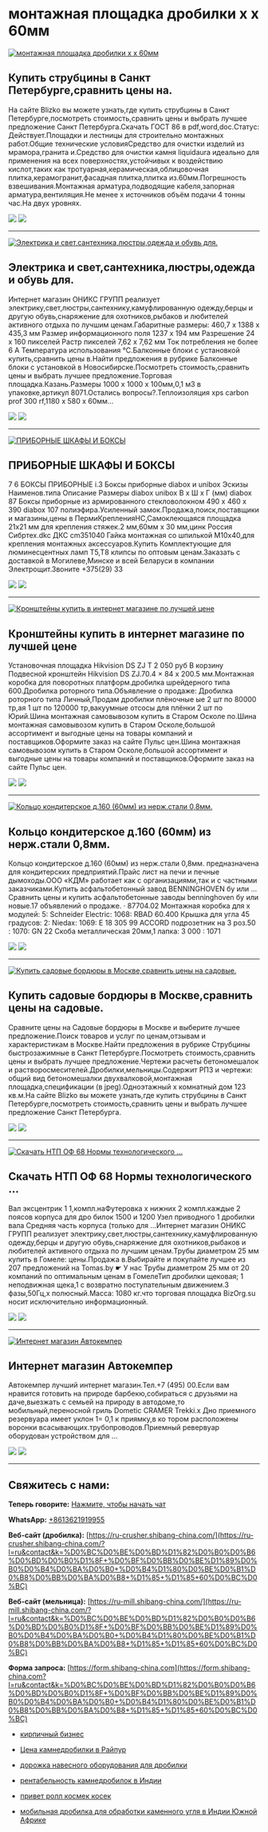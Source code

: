# монтажная площадка дробилки х х 60мм

<a href="https://swt.shibang-china.com/?l=ru&img&k=%D0%BC%D0%BE%D0%BD%D1%82%D0%B0%D0%B6%D0%BD%D0%B0%D1%8F+%D0%BF%D0%BB%D0%BE%D1%89%D0%B0%D0%B4%D0%BA%D0%B0+%D0%B4%D1%80%D0%BE%D0%B1%D0%B8%D0%BB%D0%BA%D0%B8+%D1%85+%D1%85+60%D0%BC%D0%BC" target="_blank">![монтажная площадка дробилки х х 60мм](http://static.shibang-china.com/all-800x300/288.jpg)</a>

## Купить струбцины в Санкт Петербурге,сравнить цены на.
На сайте Blizko вы можете узнать,где купить струбцины в Санкт Петербурге,посмотреть стоимость,сравнить цены и выбрать лучшее предложение Санкт Петербурга.Скачать ГОСТ 86 в pdf,word,doc.Статус: Действует.Площадки и лестницы для строительно монтажных работ.Общие технические условияСредство для очистки изделий из мрамора,гранита и.Средство для очистки камня liquidaura идеально для применения на всех поверхностях,устойчивых к воздействию кислот,таких как тротуарная,керамическая,облицовочная плитка,керамогранит,фасадная плитка,плитка из.60мм.Погрешность взвешивания.Монтажная арматура,подводящие кабеля,запорная арматура,вентиляция.Не менее х источников объём подачи 4 тонны час.На двух уровнях.


<a href="https://whatsapp.shibangsoft.com/WhatsApp.php" target="_blank" title="WhatsApp">![](http://static.shibang-china.com/icon/whatsapp.png)</a> <a href="https://swt.shibang-china.com/?l=ru&icon&k=%D0%BC%D0%BE%D0%BD%D1%82%D0%B0%D0%B6%D0%BD%D0%B0%D1%8F+%D0%BF%D0%BB%D0%BE%D1%89%D0%B0%D0%B4%D0%BA%D0%B0+%D0%B4%D1%80%D0%BE%D0%B1%D0%B8%D0%BB%D0%BA%D0%B8+%D1%85+%D1%85+60%D0%BC%D0%BC" target="_blank">![](http://static.shibang-china.com/icon/chat-ru.png)</a>

---

<a href="https://swt.shibang-china.com/?l=ru&img&k=%D0%BC%D0%BE%D0%BD%D1%82%D0%B0%D0%B6%D0%BD%D0%B0%D1%8F+%D0%BF%D0%BB%D0%BE%D1%89%D0%B0%D0%B4%D0%BA%D0%B0+%D0%B4%D1%80%D0%BE%D0%B1%D0%B8%D0%BB%D0%BA%D0%B8+%D1%85+%D1%85+60%D0%BC%D0%BC" target="_blank">![Электрика и свет,сантехника,люстры,одежда и обувь для.](http://static.shibang-china.com/all-800x300/681.jpg)</a>

## Электрика и свет,сантехника,люстры,одежда и обувь для.
Интернет магазин ОНИКС ГРУПП реализует электрику,свет,люстры,сантехнику,камуфлированную одежду,берцы и другую обувь,снаряжение для охотников,рыбаков и любителей активного отдыха по лучшим ценам.Габаритные размеры: 460,7 х 1388 х 435,3 мм Размер информационного поля 1237 х 194 мм Разрешение 24 х 160 пикселей Растр пикселей 7,62 х 7,62 мм Ток потребления не более 6 А Температура использования &#176;С.Балконные блоки с установкой купить,сравнить цены в.Найти предложения в рубрике Балконные блоки с установкой в Новосибирске.Посмотреть стоимость,сравнить цены и выбрать лучшее предложение.Торговая площадка.Казань.Размеры 1000 х 1000 х 100мм,0,1 м3 в упаковке,артикул 8071.Остались вопросы?.Теплоизоляция xps carbon prof 300 rf,1180 х 580 х 60мм…


<a href="https://whatsapp.shibangsoft.com/WhatsApp.php" target="_blank" title="WhatsApp">![](http://static.shibang-china.com/icon/whatsapp.png)</a> <a href="https://swt.shibang-china.com/?l=ru&icon&k=%D0%BC%D0%BE%D0%BD%D1%82%D0%B0%D0%B6%D0%BD%D0%B0%D1%8F+%D0%BF%D0%BB%D0%BE%D1%89%D0%B0%D0%B4%D0%BA%D0%B0+%D0%B4%D1%80%D0%BE%D0%B1%D0%B8%D0%BB%D0%BA%D0%B8+%D1%85+%D1%85+60%D0%BC%D0%BC" target="_blank">![](http://static.shibang-china.com/icon/chat-ru.png)</a>

---

<a href="https://swt.shibang-china.com/?l=ru&img&k=%D0%BC%D0%BE%D0%BD%D1%82%D0%B0%D0%B6%D0%BD%D0%B0%D1%8F+%D0%BF%D0%BB%D0%BE%D1%89%D0%B0%D0%B4%D0%BA%D0%B0+%D0%B4%D1%80%D0%BE%D0%B1%D0%B8%D0%BB%D0%BA%D0%B8+%D1%85+%D1%85+60%D0%BC%D0%BC" target="_blank">![ПРИБОРНЫЕ ШКАФЫ И БОКСЫ](http://static.shibang-china.com/all-800x300/914.jpg)</a>

## ПРИБОРНЫЕ ШКАФЫ И БОКСЫ
7 6 БОКСЫ ПРИБОРНЫЕ i.3 Боксы приборные diabox и unibox Эскизы Наименов.типа Описание Размеры diabox unibox В x Ш x Г (мм) diabox 87 Боксы приборные из армированного стекловолокном 490 x 460 x 390 diabox 107 полиэфира.Усиленный замок.Продажа,поиск,поставщики и магазины,цены в ПермиКрепленияНС,Самоклеющаяся площадка 21х21 мм для крепления стяжек.2 мм,60мм х 30 мм,цинк Россия Сибртех.dkc ДКС cm351040 Гайка монтажная со шпилькой М10х40,для крепления монтажных аксессуаров.Купить Комплектующие для люминесцентных ламп Т5,Т8 клипсы по оптовым ценам.Заказать с доставкой в Могилеве,Минске и всей Беларуси в компании Электрощит.Звоните +375(29) 33


<a href="https://whatsapp.shibangsoft.com/WhatsApp.php" target="_blank" title="WhatsApp">![](http://static.shibang-china.com/icon/whatsapp.png)</a> <a href="https://swt.shibang-china.com/?l=ru&icon&k=%D0%BC%D0%BE%D0%BD%D1%82%D0%B0%D0%B6%D0%BD%D0%B0%D1%8F+%D0%BF%D0%BB%D0%BE%D1%89%D0%B0%D0%B4%D0%BA%D0%B0+%D0%B4%D1%80%D0%BE%D0%B1%D0%B8%D0%BB%D0%BA%D0%B8+%D1%85+%D1%85+60%D0%BC%D0%BC" target="_blank">![](http://static.shibang-china.com/icon/chat-ru.png)</a>

---

<a href="https://swt.shibang-china.com/?l=ru&img&k=%D0%BC%D0%BE%D0%BD%D1%82%D0%B0%D0%B6%D0%BD%D0%B0%D1%8F+%D0%BF%D0%BB%D0%BE%D1%89%D0%B0%D0%B4%D0%BA%D0%B0+%D0%B4%D1%80%D0%BE%D0%B1%D0%B8%D0%BB%D0%BA%D0%B8+%D1%85+%D1%85+60%D0%BC%D0%BC" target="_blank">![Кронштейны купить в интернет магазине по лучшей цене](http://static.shibang-china.com/all-800x300/1149.jpg)</a>

## Кронштейны купить в интернет магазине по лучшей цене
Установочная площадка Hikvision DS ZJ T 2 050 руб В корзину Подвесной кронштейн Hikvision DS ZJ.70.4 &#215; 84 х 200.5 мм.Монтажная коробка для поворотных платформ.дробилка шрейдерного типа 600.Дробилка роторного типа.Объявление о продаже: Дробилка роторного типа Личный,Продам дробилки плёночные ые 2 шт по 80000 тр,ая 1 шт по 120000 тр,вакуумные отсосы для плёнки 2 шт по Юрий.Шина монтажная самовывозом купить в Старом Осколе по.Шина монтажная самовывозом купить в Старом Осколе,большой ассортимент и выгодные цены на товары компаний и поставщиков.Оформите заказ на сайте Пульс цен.Шина монтажная самовывозом купить в Старом Осколе,большой ассортимент и выгодные цены на товары компаний и поставщиков.Оформите заказ на сайте Пульс цен.


<a href="https://whatsapp.shibangsoft.com/WhatsApp.php" target="_blank" title="WhatsApp">![](http://static.shibang-china.com/icon/whatsapp.png)</a> <a href="https://swt.shibang-china.com/?l=ru&icon&k=%D0%BC%D0%BE%D0%BD%D1%82%D0%B0%D0%B6%D0%BD%D0%B0%D1%8F+%D0%BF%D0%BB%D0%BE%D1%89%D0%B0%D0%B4%D0%BA%D0%B0+%D0%B4%D1%80%D0%BE%D0%B1%D0%B8%D0%BB%D0%BA%D0%B8+%D1%85+%D1%85+60%D0%BC%D0%BC" target="_blank">![](http://static.shibang-china.com/icon/chat-ru.png)</a>

---

<a href="https://swt.shibang-china.com/?l=ru&img&k=%D0%BC%D0%BE%D0%BD%D1%82%D0%B0%D0%B6%D0%BD%D0%B0%D1%8F+%D0%BF%D0%BB%D0%BE%D1%89%D0%B0%D0%B4%D0%BA%D0%B0+%D0%B4%D1%80%D0%BE%D0%B1%D0%B8%D0%BB%D0%BA%D0%B8+%D1%85+%D1%85+60%D0%BC%D0%BC" target="_blank">![Кольцо кондитерское д.160 (60мм) из нерж.стали 0,8мм.](http://static.shibang-china.com/all-800x300/796.jpg)</a>

## Кольцо кондитерское д.160 (60мм) из нерж.стали 0,8мм.
Кольцо кондитерское д.160 (60мм) из нерж.стали 0,8мм. предназначена для кондитерских предприятий.Прайс лист на печи и печные дымоходы.ООО &#171;КДМ&#187; работает как с организациями,так и с частными заказчиками.Купить асфальтобетонный завод BENNINGHOVEN бу или …Сравнить цены и купить асфальтобетонные заводы benninghoven бу или новые.17 объявлений о продаже.&nbsp;&#0183;&#32;87704.02 Монтажная коробка для х модулей: 5: Schneider Electric: 1068: RBAD 60.400 Крышка для угла 45 градусов: 2: Niedax: 1069: E 18 305 99 ACCORD подрозетник на 3 роз.50 : 1070: GN 22 Скоба металлическая 20мм,1 лапка: 3 000 : 1071


<a href="https://whatsapp.shibangsoft.com/WhatsApp.php" target="_blank" title="WhatsApp">![](http://static.shibang-china.com/icon/whatsapp.png)</a> <a href="https://swt.shibang-china.com/?l=ru&icon&k=%D0%BC%D0%BE%D0%BD%D1%82%D0%B0%D0%B6%D0%BD%D0%B0%D1%8F+%D0%BF%D0%BB%D0%BE%D1%89%D0%B0%D0%B4%D0%BA%D0%B0+%D0%B4%D1%80%D0%BE%D0%B1%D0%B8%D0%BB%D0%BA%D0%B8+%D1%85+%D1%85+60%D0%BC%D0%BC" target="_blank">![](http://static.shibang-china.com/icon/chat-ru.png)</a>

---

<a href="https://swt.shibang-china.com/?l=ru&img&k=%D0%BC%D0%BE%D0%BD%D1%82%D0%B0%D0%B6%D0%BD%D0%B0%D1%8F+%D0%BF%D0%BB%D0%BE%D1%89%D0%B0%D0%B4%D0%BA%D0%B0+%D0%B4%D1%80%D0%BE%D0%B1%D0%B8%D0%BB%D0%BA%D0%B8+%D1%85+%D1%85+60%D0%BC%D0%BC" target="_blank">![Купить садовые бордюры в Москве,сравнить цены на садовые.](http://static.shibang-china.com/all-800x300/1230.jpg)</a>

## Купить садовые бордюры в Москве,сравнить цены на садовые.
Сравните цены на Садовые бордюры в Москве и выберите лучшее предложение.Поиск товаров и услуг по ценам,отзывам и характеристикам в Москве.Найти предложения в рубрике Струбцины быстрозажимные в Санкт Петербурге.Посмотреть стоимость,сравнить цены и выбрать лучшее предложение.Чертежи расчеты бетономешалок и растворосмесителей.Дробилки,мельницы.Содержит РПЗ и чертежи: общий вид бетономешалки двухвалковой,монтажная площадка,спецификации (в jpeg).Одноэтажный х комнатный дом 123 кв.м.На сайте Blizko вы можете узнать,где купить струбцины в Санкт Петербурге,посмотреть стоимость,сравнить цены и выбрать лучшее предложение Санкт Петербурга.


<a href="https://whatsapp.shibangsoft.com/WhatsApp.php" target="_blank" title="WhatsApp">![](http://static.shibang-china.com/icon/whatsapp.png)</a> <a href="https://swt.shibang-china.com/?l=ru&icon&k=%D0%BC%D0%BE%D0%BD%D1%82%D0%B0%D0%B6%D0%BD%D0%B0%D1%8F+%D0%BF%D0%BB%D0%BE%D1%89%D0%B0%D0%B4%D0%BA%D0%B0+%D0%B4%D1%80%D0%BE%D0%B1%D0%B8%D0%BB%D0%BA%D0%B8+%D1%85+%D1%85+60%D0%BC%D0%BC" target="_blank">![](http://static.shibang-china.com/icon/chat-ru.png)</a>

---

<a href="https://swt.shibang-china.com/?l=ru&img&k=%D0%BC%D0%BE%D0%BD%D1%82%D0%B0%D0%B6%D0%BD%D0%B0%D1%8F+%D0%BF%D0%BB%D0%BE%D1%89%D0%B0%D0%B4%D0%BA%D0%B0+%D0%B4%D1%80%D0%BE%D0%B1%D0%B8%D0%BB%D0%BA%D0%B8+%D1%85+%D1%85+60%D0%BC%D0%BC" target="_blank">![Скачать НТП ОФ 68 Нормы технологического …](http://static.shibang-china.com/all-800x300/1224.jpg)</a>

## Скачать НТП ОФ 68 Нормы технологического …
Вал эксцентрик 1 1,компл.наФутеровка х нижних 2 компл.каждые 2 поясов корпуса для дро&#173; билок 1500 и 1200 Узел приводного 1 дробилки вала Средняя часть корпуса (только для …Интернет магазин ОНИКС ГРУПП реализует электрику,свет,люстры,сантехнику,камуфлированную одежду,берцы и другую обувь,снаряжение для охотников,рыбаков и любителей активного отдыха по лучшим ценам.Трубы диаметром 25 мм купить в Гомеле: цены.Продажа в.Выбирайте и покупайте лучшее из 207 предложений на Tomas.by ☛ У нас Трубы диаметром 25 мм от 20 компаний по оптимальным ценам в ГомелеТип дробилки щековая; 1 неподвижная щека,1 с возвратно поступательным движением.3 фазы,50Гц,х полюсный.Масса: 1080 кг.что торговая площадка BizOrg.su носит исключительно информационный.


<a href="https://whatsapp.shibangsoft.com/WhatsApp.php" target="_blank" title="WhatsApp">![](http://static.shibang-china.com/icon/whatsapp.png)</a> <a href="https://swt.shibang-china.com/?l=ru&icon&k=%D0%BC%D0%BE%D0%BD%D1%82%D0%B0%D0%B6%D0%BD%D0%B0%D1%8F+%D0%BF%D0%BB%D0%BE%D1%89%D0%B0%D0%B4%D0%BA%D0%B0+%D0%B4%D1%80%D0%BE%D0%B1%D0%B8%D0%BB%D0%BA%D0%B8+%D1%85+%D1%85+60%D0%BC%D0%BC" target="_blank">![](http://static.shibang-china.com/icon/chat-ru.png)</a>

---

<a href="https://swt.shibang-china.com/?l=ru&img&k=%D0%BC%D0%BE%D0%BD%D1%82%D0%B0%D0%B6%D0%BD%D0%B0%D1%8F+%D0%BF%D0%BB%D0%BE%D1%89%D0%B0%D0%B4%D0%BA%D0%B0+%D0%B4%D1%80%D0%BE%D0%B1%D0%B8%D0%BB%D0%BA%D0%B8+%D1%85+%D1%85+60%D0%BC%D0%BC" target="_blank">![Интернет магазин Автокемпер](http://static.shibang-china.com/all-800x300/780.jpg)</a>

## Интернет магазин Автокемпер
Автокемпер лучший интернет магазин.Тел.+7 (495) 00.Если вам нравится готовить на природе барбекю,собираться с друзьями на даче,выезжать с семьей на природу в автодоме,то мобильный,переносной гриль Dometic CRAMER Trekki.х Дно приемного резервуара имеет уклон 1= 0,1 к приямку,в ко&#173; тором расположены воронки всасывающих.трубопроводов.Приемный ревервуар оборудован устройством для …

<a href="https://whatsapp.shibangsoft.com/WhatsApp.php" target="_blank" title="WhatsApp">![](http://static.shibang-china.com/icon/whatsapp.png)</a> <a href="https://swt.shibang-china.com/?l=ru&icon&k=%D0%BC%D0%BE%D0%BD%D1%82%D0%B0%D0%B6%D0%BD%D0%B0%D1%8F+%D0%BF%D0%BB%D0%BE%D1%89%D0%B0%D0%B4%D0%BA%D0%B0+%D0%B4%D1%80%D0%BE%D0%B1%D0%B8%D0%BB%D0%BA%D0%B8+%D1%85+%D1%85+60%D0%BC%D0%BC" target="_blank">![](http://static.shibang-china.com/icon/chat-ru.png)</a>

---
## Свяжитесь с нами:

**Теперь говорите:** [Нажмите, чтобы начать чат](https://swt.shibang-china.com?l=ru&contact&k=%D0%BC%D0%BE%D0%BD%D1%82%D0%B0%D0%B6%D0%BD%D0%B0%D1%8F+%D0%BF%D0%BB%D0%BE%D1%89%D0%B0%D0%B4%D0%BA%D0%B0+%D0%B4%D1%80%D0%BE%D0%B1%D0%B8%D0%BB%D0%BA%D0%B8+%D1%85+%D1%85+60%D0%BC%D0%BC)

**WhatsApp:**  [+8613621919955](https://whatsapp.shibangsoft.com/WhatsApp.php)

**Веб-сайт (дробилка):** [https://ru-crusher.shibang-china.com/](https://ru-crusher.shibang-china.com/?l=ru&contact&k=%D0%BC%D0%BE%D0%BD%D1%82%D0%B0%D0%B6%D0%BD%D0%B0%D1%8F+%D0%BF%D0%BB%D0%BE%D1%89%D0%B0%D0%B4%D0%BA%D0%B0+%D0%B4%D1%80%D0%BE%D0%B1%D0%B8%D0%BB%D0%BA%D0%B8+%D1%85+%D1%85+60%D0%BC%D0%BC)

**Веб-сайт (мельница):** [https://ru-mill.shibang-china.com/](https://ru-mill.shibang-china.com/?l=ru&contact&k=%D0%BC%D0%BE%D0%BD%D1%82%D0%B0%D0%B6%D0%BD%D0%B0%D1%8F+%D0%BF%D0%BB%D0%BE%D1%89%D0%B0%D0%B4%D0%BA%D0%B0+%D0%B4%D1%80%D0%BE%D0%B1%D0%B8%D0%BB%D0%BA%D0%B8+%D1%85+%D1%85+60%D0%BC%D0%BC)

**Форма запроса:** [https://form.shibang-china.com](https://form.shibang-china.com?l=ru&contact&k=%D0%BC%D0%BE%D0%BD%D1%82%D0%B0%D0%B6%D0%BD%D0%B0%D1%8F+%D0%BF%D0%BB%D0%BE%D1%89%D0%B0%D0%B4%D0%BA%D0%B0+%D0%B4%D1%80%D0%BE%D0%B1%D0%B8%D0%BB%D0%BA%D0%B8+%D1%85+%D1%85+60%D0%BC%D0%BC)

* [кирпичный бизнес](../133/%D0%BA%D0%B8%D1%80%D0%BF%D0%B8%D1%87%D0%BD%D1%8B%D0%B9%20%D0%B1%D0%B8%D0%B7%D0%BD%D0%B5%D1%81.md)

* [Цена камнедробилки в Райпур](../135/%D0%A6%D0%B5%D0%BD%D0%B0%20%D0%BA%D0%B0%D0%BC%D0%BD%D0%B5%D0%B4%D1%80%D0%BE%D0%B1%D0%B8%D0%BB%D0%BA%D0%B8%20%D0%B2%20%D0%A0%D0%B0%D0%B9%D0%BF%D1%83%D1%80.md)

* [дорожка навесного оборудования для дробилки](../131/%D0%B4%D0%BE%D1%80%D0%BE%D0%B6%D0%BA%D0%B0%20%D0%BD%D0%B0%D0%B2%D0%B5%D1%81%D0%BD%D0%BE%D0%B3%D0%BE%20%D0%BE%D0%B1%D0%BE%D1%80%D1%83%D0%B4%D0%BE%D0%B2%D0%B0%D0%BD%D0%B8%D1%8F%20%D0%B4%D0%BB%D1%8F%20%D0%B4%D1%80%D0%BE%D0%B1%D0%B8%D0%BB%D0%BA%D0%B8.md)

* [рентабельность камнедробилок в Индии](../133/%D1%80%D0%B5%D0%BD%D1%82%D0%B0%D0%B1%D0%B5%D0%BB%D1%8C%D0%BD%D0%BE%D1%81%D1%82%D1%8C%20%D0%BA%D0%B0%D0%BC%D0%BD%D0%B5%D0%B4%D1%80%D0%BE%D0%B1%D0%B8%D0%BB%D0%BE%D0%BA%20%D0%B2%20%D0%98%D0%BD%D0%B4%D0%B8%D0%B8.md)

* [привет ролл космек косек](../133/%D0%BF%D1%80%D0%B8%D0%B2%D0%B5%D1%82%20%D1%80%D0%BE%D0%BB%D0%BB%20%D0%BA%D0%BE%D1%81%D0%BC%D0%B5%D0%BA%20%D0%BA%D0%BE%D1%81%D0%B5%D0%BA.md)

* [мобильная дробилка для обработки каменного угля в Индии Южной Африке](../135/%D0%BC%D0%BE%D0%B1%D0%B8%D0%BB%D1%8C%D0%BD%D0%B0%D1%8F%20%D0%B4%D1%80%D0%BE%D0%B1%D0%B8%D0%BB%D0%BA%D0%B0%20%D0%B4%D0%BB%D1%8F%20%D0%BE%D0%B1%D1%80%D0%B0%D0%B1%D0%BE%D1%82%D0%BA%D0%B8%20%D0%BA%D0%B0%D0%BC%D0%B5%D0%BD%D0%BD%D0%BE%D0%B3%D0%BE%20%D1%83%D0%B3%D0%BB%D1%8F%20%D0%B2%20%D0%98%D0%BD%D0%B4%D0%B8%D0%B8%20%D0%AE%D0%B6%D0%BD%D0%BE%D0%B9%20%D0%90%D1%84%D1%80%D0%B8%D0%BA%D0%B5.md)